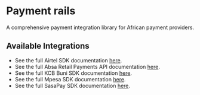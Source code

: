 # Payment rails

A comprehensive payment integration library for African payment providers.

## Available Integrations

- See the full Airtel SDK documentation [here](airtel/README.md).
- See the full Absa Retail Payments API documentation [here](absa/README.md).
- See the full KCB Buni SDK documentation [here](kcb/README.md).
- See the full Mpesa SDK documentation [here](mpesa/README.md).
- See the full SasaPay SDK documentation [here](sasapay/README.md).